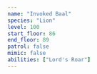 ```yaml
---
name: "Invoked Baal"
species: "Lion"
level: 100
start_floor: 86
end_floor: 89
patrol: false
mimic: false
abilities: ["Lord's Roar"]
---
```

